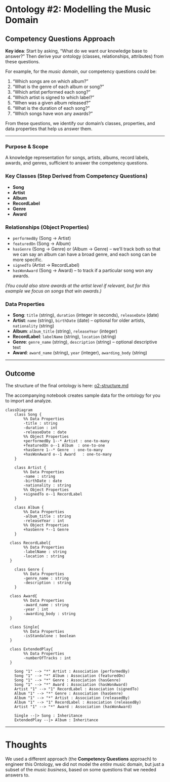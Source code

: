 # Ontology #2: Modelling the Music Domain
  

## Competency Questions Approach

**Key idea**: Start by asking, “What do we want our knowledge base to answer?” Then derive your ontology (classes, relationships, attributes) from these questions.  

For example, for the *music domain*, our competency questions could be:  
1. “Which songs are on which album?”  
2. “What is the genre of each album or song?”  
3. “Which artist performed each song?”  
4. “Which artist is signed to which label?”  
5. “When was a given album released?”  
6. “What is the duration of each song?”  
7. “Which songs have won any awards?”  

From these questions, we identify our domain’s classes, properties, and data properties that help us answer them.

---

### Purpose & Scope
A knowledge representation for songs, artists, albums, record labels, awards, and genres, sufficient to answer the competency questions.

### Key Classes (Step Derived from Competency Questions)
- **Song**  
- **Artist**  
- **Album**  
- **RecordLabel**  
- **Genre**  
- **Award**

### Relationships (Object Properties)
- `performedBy` (Song → Artist)  
- `featuredOn` (Song → Album)  
- `hasGenre` (Song → Genre) or (Album → Genre) – we’ll track both so that we can say an album can have a broad genre, and each song can be more specific.  
- `signedTo` (Artist → RecordLabel)  
- `hasWonAward` (Song → Award) – to track if a particular song won any awards.  

*(You could also store awards at the artist level if relevant, but for this example we focus on songs that win awards.)*  

### Data Properties
- **Song**: `title` (string), `duration` (integer in seconds), `releaseDate` (date)  
- **Artist**: `name` (string), `birthDate` (date) – optional for older artists, `nationality` (string)  
- **Album**: `album_title` (string), `releaseYear` (integer)  
- **RecordLabel**: `labelName` (string), `location` (string)  
- **Genre**: `genre_name` (string), `description` (string) – optional descriptive text  
- **Award**: `award_name` (string), `year` (integer), `awarding_body` (string)
    
---  
    
## Outcome  
The structure of the final ontology is here: [o2-structure.md](https://github.com/shauryashaurya/The-Silmaril/blob/main/o-02/o2-structure.md)  
     
The accompanying notebook creates sample data for the ontology for you to import and analyze.
  
```mermaid                                      
classDiagram                
    class Song {        
		%% Data Properties    
        -title : string                
        -duration : int                
        -releaseDate : date        
		%% Object Properties    
        +performedBy 1--* Artist : one-to-many                
        +featuredOn o--1 Album  : one-to-one               
        +hasGenre 1--* Genre  : one-to-many               
        +hasWonAward o--1 Award   : one-to-many              
    }                
                
    class Artist {                
		%% Data Properties    
        -name : string                
        -birthDate : date                
        -nationality : string                
		%% Object Properties    
        +signedTo o--1 RecordLabel                
    }                
                
    class Album {                
		%% Data Properties    
        -album_title : string                
        -releaseYear : int                
		%% Object Properties    
        +hasGenre *--1 Genre                
    }                
                
  class RecordLabel{                
		%% Data Properties    
        -labelName : string                
        -location : string                
  }                
                
    class Genre {                
		%% Data Properties    
        -genre_name : string                
        -description : string                
    }                
                
  class Award{                
		%% Data Properties    
        -award_name : string                
        -year : int                
        -awarding_body : string                
  }                
                
  class Single{                
		%% Data Properties    
		-isStandalone : boolean                
  }                
                
  class ExtendedPlay{                
		%% Data Properties    
		-numberOfTracks : int                
  }                
                
    Song "1" --> "*" Artist : Association (performedBy)    
    Song "1" --> "*" Album : Association (featuredOn)    
    Song "1" --> "*" Genre : Association (hasGenre)    
    Song "1" --> "*" Award : Association (hasWonAward)    
    Artist "1" --> "1" RecordLabel : Association (signedTo)    
    Album "1" --> "*" Genre : Association (hasGenre)    
    Album "1" --> "*" Artist : Association (releasedBy)    
    Album "1" --> "1" RecordLabel : Association (releasedBy)    
    Artist "1" --> "*" Award : Association (hasWonAward)    
        
    Single --|> Song : Inheritance    
    ExtendedPlay --|> Album : Inheritance               
```                    


---

# Thoughts

We used a different approach (the **Competency Questions** approach) to engineer this Ontology, we did not model the *entire* music domain, but just a subset of the *music business*, based on some questions that we needed answers to.    
    
	